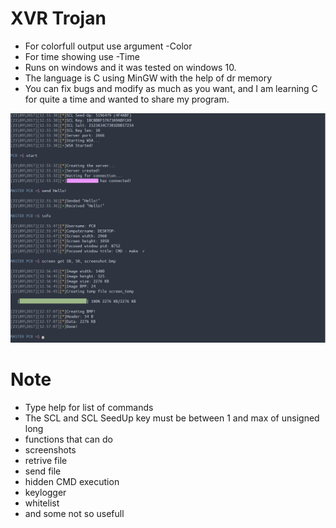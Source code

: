 # XVR Trojan
 - For colorfull output use argument -Color
 - For time showing use -Time
 - Runs on windows and it was tested on windows 10.
 - The language is C using MinGW with the help of dr memory
 - You can fix bugs and modify as much as you want, and I am learning C for quite a time and wanted to share my program.
 
 ![Alt text](image.png?raw=true "Title")
 
# Note
 - Type help for list of commands
 - The SCL and SCL SeedUp key must be between 1 and max of unsigned long
 - functions that can do
 - screenshots
 - retrive file
 - send file
 - hidden CMD execution
 - keylogger
 - whitelist
 - and some not so usefull
